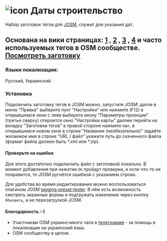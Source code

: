 # ![icon](https://github.com/Sowa1980/Start_Data_preset/blob/master/Data32.png) Даты строительство
Набор заготовок тегов для [JOSM](https://josm.openstreetmap.de/), служит для указания дат.
## Основана на вики страницах: [1](https://wiki.openstreetmap.org/wiki/RU:Key:start_date,) , [2](https://wiki.openstreetmap.org/wiki/RU:Key:opening_date) , [3](https://wiki.openstreetmap.org/wiki/RU:Key:check_date) , [4](https://wiki.openstreetmap.org/wiki/RU:Key:building:architecture)  и часто используемых тегов в OSM сообществе. [Посмотреть заготовку](https://github.com/Sowa1980/Start_Data_preset/blob/master/Start_Data_skrin_RU.png) 
### Языки локализации: 
Русский, Украинский.
### Установка
Подключить заготовку тегов в JOSM можно, запустите JOSM: далле в меню "Правка" выберите пукт "Настройки" или нажмите (F12) в открывшемся окне с лева выберите икону "Параметры проекции" (третье сверху) откроется окно "Настройки карты" даллее перейти на вкладку "Заготовки тегов" в правой стороне нажмите на`+`, в открывшемся новом окне в строке "Название (необязательно)" задайте желаемое имя в строке "URL / файл" укажите путь до скаченного файла (формат файла должен быть *.xml или *.zip).
#### Проверьте на ошибки
Для этого достаточно подключить файл с заготовкой локально. В момент добавления при нажатии `Ok` пройдут проверки, и если что-то не понравится, то JOSM ругнётся ошибкой с указанием строки.

Для удобства во время редактирования можно воспользоваться плагином JOSM [tagging-preset-tester](https://wiki.openstreetmap.org/wiki/JOSM/Plugins/tagging-preset-tester). В нём есть возможность смотреть экранные формы и подгружать изменения через кнопку `Обновить`, а не перезагрузкой JOSM.
#### Благодарность :-)
- Участникам OSM украинсчикого чата в [телеграмме](https://t.me/osmUA)  - за помощь в локализации на украинский язык.
- OSM сообществу в целом.
